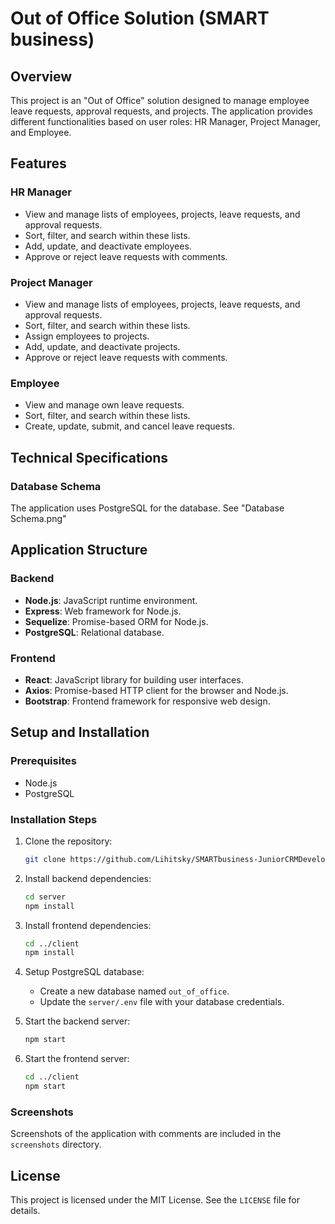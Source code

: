 # Out of Office Solution (SMART business)

## Overview
This project is an "Out of Office" solution designed to manage employee leave requests, approval requests, and projects. The application provides different functionalities based on user roles: HR Manager, Project Manager, and Employee.

## Features

### HR Manager
- View and manage lists of employees, projects, leave requests, and approval requests.
- Sort, filter, and search within these lists.
- Add, update, and deactivate employees.
- Approve or reject leave requests with comments.

### Project Manager
- View and manage lists of employees, projects, leave requests, and approval requests.
- Sort, filter, and search within these lists.
- Assign employees to projects.
- Add, update, and deactivate projects.
- Approve or reject leave requests with comments.

### Employee
- View and manage own leave requests.
- Sort, filter, and search within these lists.
- Create, update, submit, and cancel leave requests.

## Technical Specifications

### Database Schema
The application uses PostgreSQL for the database. See "Database Schema.png"

## Application Structure

### Backend
- **Node.js**: JavaScript runtime environment.
- **Express**: Web framework for Node.js.
- **Sequelize**: Promise-based ORM for Node.js.
- **PostgreSQL**: Relational database.

### Frontend
- **React**: JavaScript library for building user interfaces.
- **Axios**: Promise-based HTTP client for the browser and Node.js.
- **Bootstrap**: Frontend framework for responsive web design.
  
## Setup and Installation

### Prerequisites
- Node.js
- PostgreSQL

### Installation Steps

1. Clone the repository:
    ```bash
    git clone https://github.com/Lihitsky/SMARTbusiness-JuniorCRMDeveloper-TestTask.git
    ```

2. Install backend dependencies:
    ```bash
    cd server
    npm install
    ```

3. Install frontend dependencies:
    ```bash
    cd ../client
    npm install
    ```

4. Setup PostgreSQL database:
    - Create a new database named `out_of_office`.
    - Update the `server/.env` file with your database credentials.

5. Start the backend server:
    ```bash
    npm start
    ```

6. Start the frontend server:
    ```bash
    cd ../client
    npm start
    ```

### Screenshots
Screenshots of the application with comments are included in the `screenshots` directory.

## License
This project is licensed under the MIT License. See the `LICENSE` file for details.

